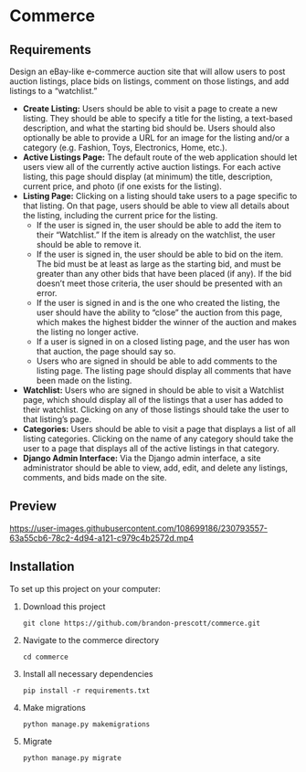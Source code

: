 # Commerce

## Requirements

Design an eBay-like e-commerce auction site that will allow users to post auction listings, place bids on listings, comment on those listings, and add listings to a “watchlist.”

* **Create Listing:** Users should be able to visit a page to create a new listing. They should be able to specify a title for the listing, a text-based description, and what the starting bid should be. Users should also optionally be able to provide a URL for an image for the listing and/or a category (e.g. Fashion, Toys, Electronics, Home, etc.).
* **Active Listings Page:** The default route of the web application should let users view all of the currently active auction listings. For each active listing, this page should display (at minimum) the title, description, current price, and photo (if one exists for the listing).
* **Listing Page:** Clicking on a listing should take users to a page specific to that listing. On that page, users should be able to view all details about the listing, including the current price for the listing.
    * If the user is signed in, the user should be able to add the item to their “Watchlist.” If the item is already on the watchlist, the user should be able to remove it.
   * If the user is signed in, the user should be able to bid on the item. The bid must be at least as large as the starting bid, and must be greater than any other bids that have been placed (if any). If the bid doesn’t meet those criteria, the user should be presented with an error.
   * If the user is signed in and is the one who created the listing, the user should have the ability to “close” the auction from this page, which makes the highest bidder the winner of the auction and makes the listing no longer active.
   * If a user is signed in on a closed listing page, and the user has won that auction, the page should say so.
   * Users who are signed in should be able to add comments to the listing page. The listing page should display all comments that have been made on the listing.
* **Watchlist:** Users who are signed in should be able to visit a Watchlist page, which should display all of the listings that a user has added to their watchlist. Clicking on any of those listings should take the user to that listing’s page.
* **Categories:** Users should be able to visit a page that displays a list of all listing categories. Clicking on the name of any category should take the user to a page that displays all of the active listings in that category.
* **Django Admin Interface:** Via the Django admin interface, a site administrator should be able to view, add, edit, and delete any listings, comments, and bids made on the site.
   
## Preview

https://user-images.githubusercontent.com/108699186/230793557-63a55cb6-78c2-4d94-a121-c979c4b2572d.mp4

## Installation

To set up this project on your computer:
1. Download this project
    ```
    git clone https://github.com/brandon-prescott/commerce.git
    ```
2. Navigate to the commerce directory
    ```
    cd commerce
    ```
3. Install all necessary dependencies
    ```
    pip install -r requirements.txt
    ```
4. Make migrations
    ```
    python manage.py makemigrations
    ```
5. Migrate
    ```
    python manage.py migrate
    ```
